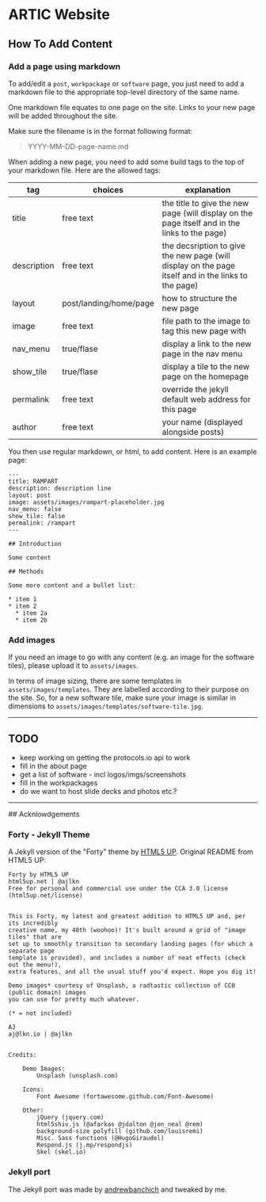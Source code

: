 # ARTIC Website

## How To Add Content

### Add a page using markdown

To add/edit a `post`, `workpackage` or `software` page, you just need to add a markdown file to the appropriate top-level directory of the same name.

One markdown file equates to one page on the site. Links to your new page will be added throughout the site.

Make sure the filename is in the format following format:

> YYYY-MM-DD-page-name.md

When adding a new page, you need to add some build tags to the top of your markdown file. Here are the allowed tags:

| tag         | choices                | explanation                                                                                         |
| ----------- | ---------------------- | --------------------------------------------------------------------------------------------------- |
| title       | free text              | the title to give the new page (will display on the page itself and in the links to the page)       |
| description | free text              | the decsription to give the new page (will display on the page itself and in the links to the page) |
| layout      | post/landing/home/page | how to structure the new page                                                                       |
| image       | free text              | file path to the image to tag this new page with                                                    |
| nav_menu    | true/flase             | display a link to the new page in the nav menu                                                      |
| show_tile   | true/flase             | display a tile to the new page on the homepage                                                      |
| permalink   | free text              | override the jekyll default web address for this page                                               |
| author      | free text              | your name (displayed alongside posts)                                                               |

You then use regular markdown, or html, to add content. Here is an example page:

```
---
title: RAMPART
description: description line
layout: post
image: assets/images/rampart-placeholder.jpg
nav_menu: false
show_tile: false
permalink: /rampart
---

## Introduction

Some content

## Methods

Some more content and a bullet list:

* item 1
* item 2
  * item 2a
  * item 2b

```

### Add images

If you need an image to go with any content (e.g. an image for the software tiles), please upload it to `assets/images`.

In terms of image sizing, there are some templates in `assets/images/templates`. They are labelled according to their purpose on the site. So, for a new software tile, make sure your image is similar in dimensions to `assets/images/templates/software-tile.jpg`.

***

## TODO

* keep working on getting the protocols.io api to work
* fill in the about page
* get a list of software - incl logos/imgs/screenshots
* fill in the workpackages
* do we want to host slide decks and photos etc.?

***

## Acknlowdgements

### Forty - Jekyll Theme

A Jekyll version of the "Forty" theme by [HTML5 UP](https://html5up.net/). Original README from HTML5 UP:

```
Forty by HTML5 UP
html5up.net | @ajlkn
Free for personal and commercial use under the CCA 3.0 license (html5up.net/license)


This is Forty, my latest and greatest addition to HTML5 UP and, per its incredibly
creative name, my 40th (woohoo)! It's built around a grid of "image tiles" that are
set up to smoothly transition to secondary landing pages (for which a separate page
template is provided), and includes a number of neat effects (check out the menu!),
extra features, and all the usual stuff you'd expect. Hope you dig it!

Demo images* courtesy of Unsplash, a radtastic collection of CC0 (public domain) images
you can use for pretty much whatever.

(* = not included)

AJ
aj@lkn.io | @ajlkn


Credits:

	Demo Images:
		Unsplash (unsplash.com)

	Icons:
		Font Awesome (fortawesome.github.com/Font-Awesome)

	Other:
		jQuery (jquery.com)
		html5shiv.js (@afarkas @jdalton @jon_neal @rem)
		background-size polyfill (github.com/louisremi)
		Misc. Sass functions (@HugoGiraudel)
		Respond.js (j.mp/respondjs)
		Skel (skel.io)
```

### Jekyll port

The Jekyll port was made by [andrewbanchich](https://github.com/andrewbanchich/forty-jekyll-theme) and tweaked by me.